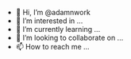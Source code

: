- 👋 Hi, I’m @adamnwork
- 👀 I’m interested in ...
- 🌱 I’m currently learning ...
- 💞️ I’m looking to collaborate on ...
- 📫 How to reach me ...

<!---
adamnwork/adamnwork is a ✨ special ✨ repository because its `README.md` (this file) appears on your GitHub profile.
You can click the Preview link to take a look at your changes.
--->
